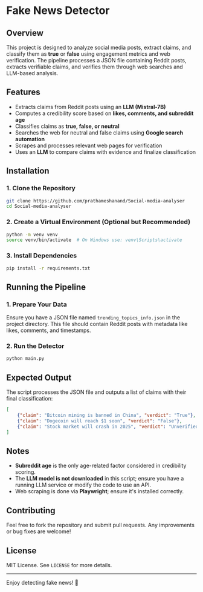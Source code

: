 # Fake News Detector

## Overview
This project is designed to analyze social media posts, extract claims, and classify them as **true** or **false** using engagement metrics and web verification. The pipeline processes a JSON file containing Reddit posts, extracts verifiable claims, and verifies them through web searches and LLM-based analysis.

## Features
- Extracts claims from Reddit posts using an **LLM (Mistral-7B)**
- Computes a credibility score based on **likes, comments, and subreddit age**
- Classifies claims as **true, false, or neutral**
- Searches the web for neutral and false claims using **Google search automation**
- Scrapes and processes relevant web pages for verification
- Uses an **LLM** to compare claims with evidence and finalize classification

## Installation
### 1. Clone the Repository
```bash
git clone https://github.com/prathameshanand/Social-media-analyser
cd Social-media-analyser
```

### 2. Create a Virtual Environment (Optional but Recommended)
```bash
python -m venv venv
source venv/bin/activate  # On Windows use: venv\Scripts\activate
```

### 3. Install Dependencies
```bash
pip install -r requirements.txt
```

## Running the Pipeline
### 1. Prepare Your Data
Ensure you have a JSON file named `trending_topics_info.json` in the project directory. This file should contain Reddit posts with metadata like likes, comments, and timestamps.

### 2. Run the Detector
```bash
python main.py
```

## Expected Output
The script processes the JSON file and outputs a list of claims with their final classification:
```json
[
    {"claim": "Bitcoin mining is banned in China", "verdict": "True"},
    {"claim": "Dogecoin will reach $1 soon", "verdict": "False"},
    {"claim": "Stock market will crash in 2025", "verdict": "Unverified"}
]
```

## Notes
- **Subreddit age** is the only age-related factor considered in credibility scoring.
- The **LLM model is not downloaded** in this script; ensure you have a running LLM service or modify the code to use an API.
- Web scraping is done via **Playwright**; ensure it's installed correctly.

## Contributing
Feel free to fork the repository and submit pull requests. Any improvements or bug fixes are welcome!

## License
MIT License. See `LICENSE` for more details.

---

Enjoy detecting fake news! 🚀

